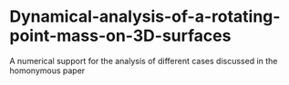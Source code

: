 # Dynamical-analysis-of-a-rotating-point-mass-on-3D-surfaces
A numerical support for the analysis of different cases discussed in the homonymous paper
